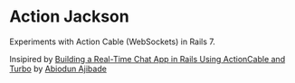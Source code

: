 # Action Jackson

Experiments with Action Cable (WebSockets) in Rails 7.

Insipired by [Building a Real-Time Chat App in Rails Using ActionCable and Turbo](https://www.honeybadger.io/blog/chat-app-rails-actioncable-turbo/) by [Abiodun Ajibade](https://twitter.com/AbiodunAjibade3)
